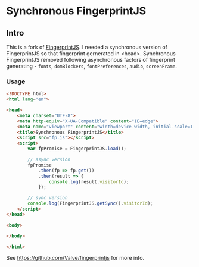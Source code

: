 # Synchronous FingerprintJS

## Intro

This is a fork of [FingerprintJS](https://github.com/fingerprintjs/fingerprintjs). I needed a synchronous version of FingerprintJS so that fingerprint gernerated in &lt;head&gt;. Synchronous FingerprintJS removed following asynchronous factors of fingerprint generating - `fonts`, `domBlockers`, `fontPreferences`, `audio`, `screenFrame`.

### Usage

```html
<!DOCTYPE html>
<html lang="en">

<head>
    <meta charset="UTF-8">
    <meta http-equiv="X-UA-Compatible" content="IE=edge">
    <meta name="viewport" content="width=device-width, initial-scale=1.0">
    <title>Synchronous FingerprintJS</title>
    <script src="fp.js"></script>
    <script>
        var fpPromise = FingerprintJS.load();

        // async version
        fpPromise
            .then(fp => fp.get())
            .then(result => {
                console.log(result.visitorId);
            });

        // sync version
        console.log(FingerprintJS.getSync().visitorId);
    </script>
</head>

<body>

</body>

</html>
```

See https://github.com/Valve/fingerprintjs for more info.





